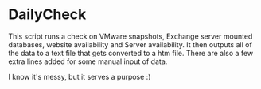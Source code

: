 # DailyCheck
This script runs a check on VMware snapshots, Exchange server mounted databases, website availability and Server availability. It then outputs all of the data to a text file that gets converted to a htm file. There are also a few extra lines added for some manual input of data.

I know it's messy, but it serves a purpose :)
